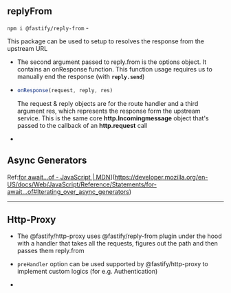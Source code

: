 ## replyFrom

`npm i @fastify/reply-from` -

This package can be used to setup to resolves the response from the upstream URL

- The second argument passed to reply.from is the options object. It contains an onResponse function. This function usage requires us to manually end the response (with **`reply.send`**)

- ```js
  onResponse(request, reply, res)
  ```

  The request & reply objects are for the route handler and a third argument res, which represents the response form the upstream service. This is the same core **http.Incomingmessage** object that's passed to the callback of an **http.request** call

-

## Async Generators

Ref:[for await...of - JavaScript | MDN](https://developer.mozilla.org/en-US/docs/Web/JavaScript/Reference/Statements/for-await...of#Iterating_over_async_generators)](https://developer.mozilla.org/en-US/docs/Web/JavaScript/Reference/Statements/for-await...of#Iterating_over_async_generators)

---

## Http-Proxy

- The @fastify/http-proxy uses @fastify/reply-from plugin under the hood with a handler that takes all the requests, figures out the path and then passes them reply.from

- `preHandler` option can be used supported by @fastify/http-proxy to implement custom logics (for e.g. Authentication)

-
